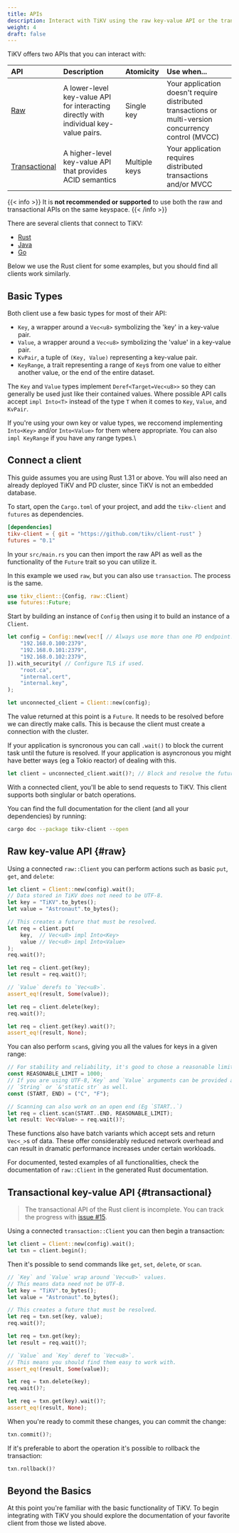 ```yaml
---
title: APIs
description: Interact with TiKV using the raw key-value API or the transactional key-value API
weight: 4
draft: false
---
```


TiKV offers two APIs that you can interact with:

API | Description | Atomicity | Use when...
:---|:------------|:----------|:-----------
[Raw](#raw) | A lower-level key-value API for interacting directly with individual key-value pairs. | Single key | Your application doesn't require distributed transactions or multi-version concurrency control (MVCC)
[Transactional](#transactional) | A higher-level key-value API that provides ACID semantics | Multiple keys | Your application requires distributed transactions and/or MVCC

{{< info >}}
It is **not recommended or supported** to use both the raw and transactional APIs on the same keyspace.
{{< /info >}}

There are several clients that connect to TiKV:

* [Rust](https://github.com/tikv/client-rust)
* [Java](https://github.com/tikv/client-java)
* [Go](https://github.com/pingcap/tidb/store/tikv)

Below we use the Rust client for some examples, but you should find all clients work similarly.

## Basic Types

Both client use a few basic types for most of their API:

* `Key`, a wrapper around a `Vec<u8>` symbolizing the 'key' in a key-value pair.
* `Value`, a wrapper around a `Vec<u8>` symbolizing the 'value' in a key-value pair.
* `KvPair`, a tuple of `(Key, Value)` representing a key-value pair.
* `KeyRange`, a trait representing a range of `Key`s from one value to either another value, or the end of the entire dataset.

The `Key` and `Value` types implement `Deref<Target=Vec<u8>>` so they can generally be used just like their contained values. Where possible API calls accept `impl Into<T>` instead of the type `T` when it comes to `Key`, `Value`, and `KvPair`.

If you're using your own key or value types, we reccomend implementing `Into<Key>` and/or `Into<Value>` for them where appropriate. You can also `impl KeyRange` if you have any range types.\

## Connect a client

This guide assumes you are using Rust 1.31 or above. You will also need an already deployed TiKV and PD cluster, since TiKV is not an embedded database.

To start, open the `Cargo.toml` of your project, and add the `tikv-client` and `futures` as dependencies.

<!-- TODO: Use crates.to once published -->

```toml
[dependencies]
tikv-client = { git = "https://github.com/tikv/client-rust" }
futures = "0.1"
```

In your `src/main.rs` you can then import the raw API as well as the functionality of the `Future` trait so you can utilize it.

In this example we used `raw`, but you can also use `transaction`. The process is the same.

```rust
use tikv_client::{Config, raw::Client}
use futures::Future;
```

Start by building an instance of `Config` then using it to build an instance of a `Client`.

```rust
let config = Config::new(vec![ // Always use more than one PD endpoint!
    "192.168.0.100:2379",
    "192.168.0.101:2379",
    "192.168.0.102:2379",
]).with_security( // Configure TLS if used.
    "root.ca",
    "internal.cert",
    "internal.key",
);

let unconnected_client = Client::new(config);
```

The value returned at this point is a `Future`. It needs to be resolved before we can directly make calls. This is because the client must create a connection with the cluster.

If your application is syncronous you can call `.wait()` to block the current task until the future is resolved. If your application is asyncronous you might have better ways (eg a Tokio reactor) of dealing with this.

```rust
let client = unconnected_client.wait()?; // Block and resolve the future.
```

With a connected client, you'll be able to send requests to TiKV. This client supports both singlular or batch operations.

You can find the full documentation for the client (and all your dependencies) by running:

<!-- TODO: Link to docs.rs page once published -->

```bash
cargo doc --package tikv-client --open
```

## Raw key-value API {#raw}

Using a connected `raw::Client` you can perform actions such as basic `put`, `get`, and `delete`:

```rust
let client = Client::new(config).wait();
// Data stored in TiKV does not need to be UTF-8.
let key = "TiKV".to_bytes();
let value = "Astronaut".to_bytes();

// This creates a future that must be resolved.
let req = client.put(
    key,  // Vec<u8> impl Into<Key>
    value // Vec<u8> impl Into<Value>
);
req.wait()?;

let req = client.get(key);
let result = req.wait()?;

// `Value` derefs to `Vec<u8>`.
assert_eq!(result, Some(value));

let req = client.delete(key);
req.wait()?;

let req = client.get(key).wait()?;
assert_eq!(result, None);
```

You can also perform `scan`s, giving you all the values for keys in a given range:

```rust
// For stability and reliability, it's good to chose a reasonable limit.
const REASONABLE_LIMIT = 1000;
// If you are using UTF-8,`Key` and `Value` arguments can be provided as
// `String` or `&'static str` as well.
const (START, END) = ("C", "F");

// Scanning can also work on an open end (Eg `START..`)
let req = client.scan(START..END, REASONABLE_LIMIT);
let result: Vec<Value> = req.wait()?;
```

These functions also have batch variants which accept sets and return `Vec<_>`s of data. These offer considerably reduced network overhead and can result in dramatic performance increases under certain workloads.

For documented, tested examples of all functionalities, check the documentation of `raw::Client` in the generated Rust documentation.

## Transactional key-value API {#transactional}

> The transactional API of the Rust client is incomplete. You can track the progress with [issue #15](https://github.com/tikv/client-rust/issues/15).

Using a connected `transaction::Client` you can then begin a transaction:

```rust
let client = Client::new(config).wait();
let txn = client.begin();
```

Then it's possible to send commands like `get`, `set`, `delete`, or `scan`.

```rust
// `Key` and `Value` wrap around `Vec<u8>` values.
// This means data need not be UTF-8.
let key = "TiKV".to_bytes();
let value = "Astronaut".to_bytes();

// This creates a future that must be resolved.
let req = txn.set(key, value);
req.wait()?;

let req = txn.get(key);
let result = req.wait()?;

// `Value` and `Key` deref to `Vec<u8>`.
// This means you should find them easy to work with.
assert_eq!(result, Some(value));

let req = txn.delete(key);
req.wait()?;

let req = txn.get(key).wait()?;
assert_eq!(result, None);
```

When you're ready to commit these changes, you can commit the change:

```rust
txn.commit()?;
```

If it's preferable to abort the operation it's possible to rollback the transaction:

```rust
txn.rollback()?
```

## Beyond the Basics

At this point you're familiar with the basic functionality of TiKV. To begin integrating with TiKV you should explore the documentation of your favorite client from those we listed above.
